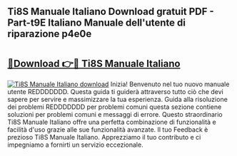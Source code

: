 ## Ti8S Manuale Italiano Download gratuit PDF - Part-t9E Italiano Manuale dell'utente di riparazione p4e0e

# <h2><a href="http://dfg1zh.blite.top/?on=Ti8S+Manuale+Italiano">🔗Download 👉🔴 Ti8S Manuale Italiano</a></h2>

[![Ti8S Manuale Italiano download](https://i.imgur.com/lujVjoI.png)](http://dfg1zh.blite.top/?on=Ti8S+Manuale+Italiano)
Inizia! Benvenuto nel tuo nuovo manuale utente REDDDDDDD. Questa guida ti guiderà attraverso tutto ciò che devi sapere per servire e massimizzare la tua esperienza. Guida alla risoluzione dei problemi REDDDDDDD per problemi comuni questa sezione contiene soluzioni per problemi comuni e messaggi di errore. Questo straordinario Ti8S Manuale Italiano offre una perfetta combinazione di funzionalità e facilità d'uso grazie alle sue funzionalità avanzate. Il tuo Feedback è prezioso Ti8S Manuale Italiano. Apprezziamo il tuo contributo e ci impegniamo a fornirti un servizio eccezionale.
